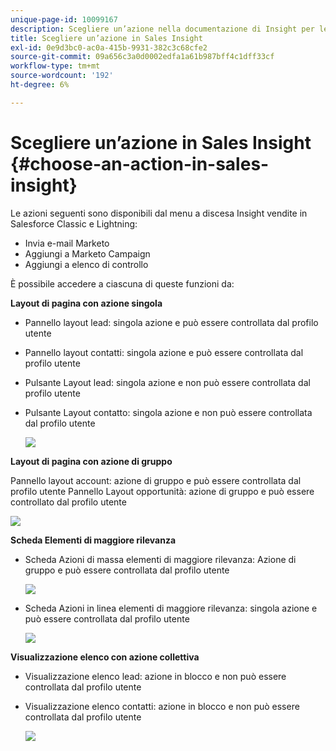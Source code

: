 ```yaml
---
unique-page-id: 10099167
description: Scegliere un’azione nella documentazione di Insight per le vendite - Marketo
title: Scegliere un’azione in Sales Insight
exl-id: 0e9d3bc0-ac0a-415b-9931-382c3c68cfe2
source-git-commit: 09a656c3a0d0002edfa1a61b987bff4c1dff33cf
workflow-type: tm+mt
source-wordcount: '192'
ht-degree: 6%

---
```


# Scegliere un’azione in Sales Insight {#choose-an-action-in-sales-insight}

Le azioni seguenti sono disponibili dal menu a discesa Insight vendite in Salesforce Classic e Lightning:

* Invia e-mail Marketo
* Aggiungi a Marketo Campaign
* Aggiungi a elenco di controllo

È possibile accedere a ciascuna di queste funzioni da:

**Layout di pagina con azione singola**

* Pannello layout lead: singola azione e può essere controllata dal profilo utente
* Pannello layout contatti: singola azione e può essere controllata dal profilo utente
* Pulsante Layout lead: singola azione e non può essere controllata dal profilo utente
* Pulsante Layout contatto: singola azione e non può essere controllata dal profilo utente

  ![](assets/-.png)

**Layout di pagina con azione di gruppo**

Pannello layout account: azione di gruppo e può essere controllata dal profilo utente
Pannello Layout opportunità: azione di gruppo e può essere controllato dal profilo utente

![](assets/-.png)

**Scheda Elementi di maggiore rilevanza**

* Scheda Azioni di massa elementi di maggiore rilevanza: Azione di gruppo e può essere controllata dal profilo utente

  ![](assets/-.png)

* Scheda Azioni in linea elementi di maggiore rilevanza: singola azione e può essere controllata dal profilo utente

  ![](assets/-.png)

**Visualizzazione elenco con azione collettiva**

* Visualizzazione elenco lead: azione in blocco e non può essere controllata dal profilo utente
* Visualizzazione elenco contatti: azione in blocco e non può essere controllata dal profilo utente

  ![](assets/-.png)
